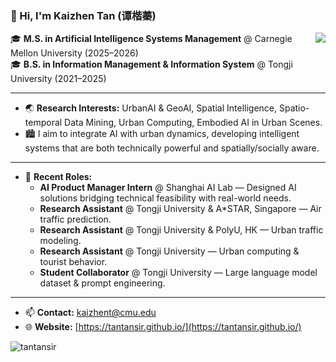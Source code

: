 ### 👋 Hi, I'm Kaizhen Tan (谭楷蓁)

<img align="right" src="https://github-readme-stats.vercel.app/api?username=tantansir&show_icons=true&locale=en&count_private=true&icon_color=CE1D2D&text_color=718096&bg_color=ffffff&hide_title=true" />

🎓 **M.S. in Artificial Intelligence Systems Management** @ Carnegie Mellon University (2025–2026)  
🎓 **B.S. in Information Management & Information System** @ Tongji University (2021–2025)

---

- 🌏 **Research Interests:** UrbanAI & GeoAI, Spatial Intelligence, Spatio-temporal Data Mining, Urban Computing, Embodied AI in Urban Scenes.
- 🏙 I aim to integrate AI with urban dynamics, developing intelligent systems that are both technically powerful and spatially/socially aware.

---

- 💼 **Recent Roles:**
  - **AI Product Manager Intern** @ Shanghai AI Lab — Designed AI solutions bridging technical feasibility with real-world needs.
  - **Research Assistant** @ Tongji University & A*STAR, Singapore — Air traffic prediction.
  - **Research Assistant** @ Tongji University & PolyU, HK — Urban traffic modeling.
  - **Research Assistant** @ Tongji University — Urban computing & tourist behavior.
  - **Student Collaborator** @ Tongji University — Large language model dataset & prompt engineering.

---

- 📫 **Contact:** [kaizhent@cmu.edu](mailto:kaizhent@cmu.edu)  
- 🌐 **Website:** [https://tantansir.github.io/](https://tantansir.github.io/)  

<img align="left" src="https://komarev.com/ghpvc/?username=tantansir&label=Profile%20views&color=0e75b6&style=flat" alt="tantansir" />
